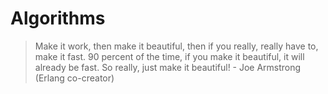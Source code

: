# Algorithms

> Make it work, then make it beautiful, then if you really, really have to, make it fast. 90 percent of the time, if you make it beautiful, it will already be fast. So really, just make it beautiful!
> \- Joe Armstrong (Erlang co-creator)

<!--
WIP:

36
92
135
-->

<!--
selectively merge files from this branch to main: https://stackoverflow.com/a/1355990

other common questions: https://www.programcreek.com/2012/11/top-10-algorithms-for-coding-interview/

study:
https://www.geeksforgeeks.org/fundamentals-of-algorithms/
-->
